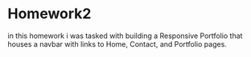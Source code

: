 # Homework2
in this homework i was tasked with building a Responsive Portfolio that houses a navbar with links to Home, Contact, and Portfolio pages.
